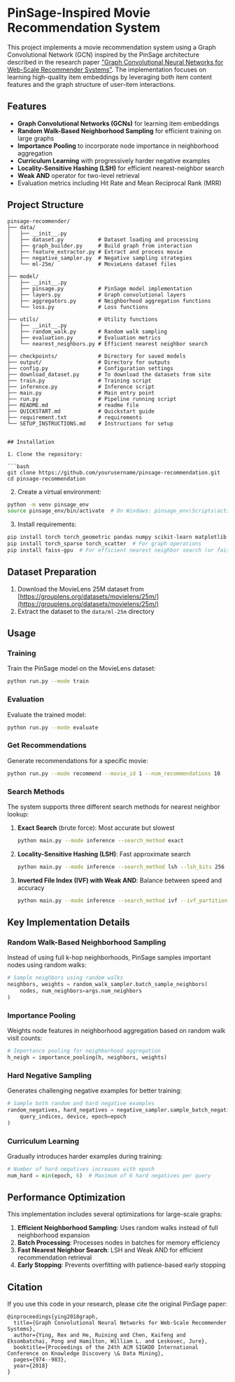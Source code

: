 # PinSage-Inspired Movie Recommendation System

This project implements a movie recommendation system using a Graph Convolutional Network (GCN) inspired by the PinSage architecture described in the research paper ["Graph Convolutional Neural Networks for Web-Scale Recommender Systems"](https://arxiv.org/abs/1806.01973). The implementation focuses on learning high-quality item embeddings by leveraging both item content features and the graph structure of user-item interactions.

## Features

- **Graph Convolutional Networks (GCNs)** for learning item embeddings
- **Random Walk-Based Neighborhood Sampling** for efficient training on large graphs
- **Importance Pooling** to incorporate node importance in neighborhood aggregation
- **Curriculum Learning** with progressively harder negative examples
- **Locality-Sensitive Hashing (LSH)** for efficient nearest-neighbor search
- **Weak AND** operator for two-level retrieval
- Evaluation metrics including Hit Rate and Mean Reciprocal Rank (MRR)

## Project Structure

```
pinsage-recommender/
├── data/
│   ├── __init__.py
│   ├── dataset.py           # Dataset loading and processing
│   ├── graph_builder.py     # Build graph from interaction
│   ├── feature_extractor.py # Extract and process movie
│   ├── negative_sampler.py  # Negative sampling strategies
│   └── ml-25m/              # MovieLens dataset files
│
├── model/
│   ├── __init__.py
│   ├── pinsage.py           # PinSage model implementation
│   ├── layers.py            # Graph convolutional layers
│   ├── aggregators.py       # Neighborhood aggregation functions
│   └── loss.py              # Loss functions
│
├── utils/                   # Utility functions
│   ├── __init__.py
│   ├── random_walk.py       # Random walk sampling
│   ├── evaluation.py        # Evaluation metrics
│   └── nearest_neighbors.py # Efficient nearest neighbor search
│
├── checkpoints/             # Directory for saved models
├── output/                  # Directory for outputs
├── config.py                # Configuration settings
├── download_dataset.py      # To download the datasets from site
├── train.py                 # Training script
├── inference.py             # Inference script
├── main.py                  # Main entry point
├── run.py                   # Pipeline running script
├── README.md                # readme file
├── QUICKSTART.md            # Quickstart guide
├── requirement.txt          # requirements
└── SETUP_INSTRUCTIONS.md    # Instructions for setup


## Installation

1. Clone the repository:

```bash
git clone https://github.com/yourusername/pinsage-recommendation.git
cd pinsage-recommendation
```

2. Create a virtual environment:

```bash
python -m venv pinsage_env
source pinsage_env/bin/activate  # On Windows: pinsage_env\Scripts\activate
```

3. Install requirements:

```bash
pip install torch torch_geometric pandas numpy scikit-learn matplotlib tqdm
pip install torch_sparse torch_scatter  # For graph operations
pip install faiss-gpu  # For efficient nearest neighbor search (or faiss-cpu if no GPU)
```

## Dataset Preparation

1. Download the MovieLens 25M dataset from [https://grouplens.org/datasets/movielens/25m/](https://grouplens.org/datasets/movielens/25m/)
2. Extract the dataset to the `data/ml-25m` directory

## Usage

### Training

Train the PinSage model on the MovieLens dataset:

```bash
python run.py --mode train
```

### Evaluation

Evaluate the trained model:

```bash
python run.py --mode evaluate
```

### Get Recommendations

Generate recommendations for a specific movie:

```bash
python run.py --mode recommend --movie_id 1 --num_recommendations 10
```

### Search Methods

The system supports three different search methods for nearest neighbor lookup:

1. **Exact Search** (brute force): Most accurate but slowest
   ```bash
   python main.py --mode inference --search_method exact
   ```

2. **Locality-Sensitive Hashing (LSH)**: Fast approximate search
   ```bash
   python main.py --mode inference --search_method lsh --lsh_bits 256 --lsh_tables 16
   ```

3. **Inverted File Index (IVF) with Weak AND**: Balance between speed and accuracy
   ```bash
   python main.py --mode inference --search_method ivf --ivf_partitions 100 --ivf_factor 10
   ```

## Key Implementation Details

### Random Walk-Based Neighborhood Sampling

Instead of using full k-hop neighborhoods, PinSage samples important nodes using random walks:

```python
# Sample neighbors using random walks
neighbors, weights = random_walk_sampler.batch_sample_neighbors(
    nodes, num_neighbors=args.num_neighbors
)
```

### Importance Pooling

Weights node features in neighborhood aggregation based on random walk visit counts:

```python
# Importance pooling for neighborhood aggregation
h_neigh = importance_pooling(h, neighbors, weights)
```

### Hard Negative Sampling

Generates challenging negative examples for better training:

```python
# Sample both random and hard negative examples
random_negatives, hard_negatives = negative_sampler.sample_batch_negatives(
    query_indices, device, epoch=epoch
)
```

### Curriculum Learning

Gradually introduces harder examples during training:

```python
# Number of hard negatives increases with epoch
num_hard = min(epoch, 6)  # Maximum of 6 hard negatives per query
```

## Performance Optimization

This implementation includes several optimizations for large-scale graphs:

1. **Efficient Neighborhood Sampling**: Uses random walks instead of full neighborhood expansion
2. **Batch Processing**: Processes nodes in batches for memory efficiency
3. **Fast Nearest Neighbor Search**: LSH and Weak AND for efficient recommendation retrieval
4. **Early Stopping**: Prevents overfitting with patience-based early stopping

## Citation

If you use this code in your research, please cite the original PinSage paper:

```
@inproceedings{ying2018graph,
  title={Graph Convolutional Neural Networks for Web-Scale Recommender Systems},
  author={Ying, Rex and He, Ruining and Chen, Kaifeng and Eksombatchai, Pong and Hamilton, William L. and Leskovec, Jure},
  booktitle={Proceedings of the 24th ACM SIGKDD International Conference on Knowledge Discovery \& Data Mining},
  pages={974--983},
  year={2018}
}
```
